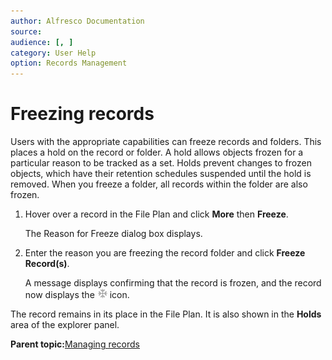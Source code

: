 ```yaml
---
author: Alfresco Documentation
source: 
audience: [, ]
category: User Help
option: Records Management
---
```


# Freezing records

Users with the appropriate capabilities can freeze records and folders. This places a hold on the record or folder. A hold allows objects frozen for a particular reason to be tracked as a set. Holds prevent changes to frozen objects, which have their retention schedules suspended until the hold is removed. When you freeze a folder, all records within the folder are also frozen.

1.  Hover over a record in the File Plan and click **More** then **Freeze**.

    The Reason for Freeze dialog box displays.

2.  Enter the reason you are freezing the record folder and click **Freeze Record\(s\)**.

    A message displays confirming that the record is frozen, and the record now displays the ![Frozen](../images/ico-rm-frozen.png) icon.


The record remains in its place in the File Plan. It is also shown in the **Holds** area of the explorer panel.

**Parent topic:**[Managing records](../tasks/rm-records-manage.md)

